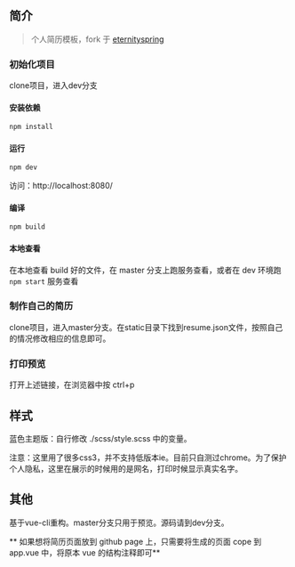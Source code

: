 
## 简介

> 个人简历模板，fork 于 [eternityspring](eternityspring/eternityspring.github.io)

### 初始化项目

clone项目，进入dev分支

#### 安装依赖
```bash
npm install
```    

#### 运行

```bash
npm dev
```

访问：http://localhost:8080/

#### 编译

```bash
npm build
```

#### 本地查看

在本地查看 build 好的文件，在 master 分支上跑服务查看，或者在 dev 环境跑 `npm start` 服务查看

### 制作自己的简历
clone项目，进入master分支。在static目录下找到resume.json文件，按照自己的情况修改相应的信息即可。

### 打印预览
打开上述链接，在浏览器中按
    ctrl+p

## 样式
蓝色主题版：自行修改 ./scss/style.scss 中的变量。

注意：这里用了很多css3，并不支持低版本ie。目前只自测过chrome。为了保护个人隐私，这里在展示的时候用的是网名，打印时候显示真实名字。

## 其他
基于vue-cli重构。master分支只用于预览。源码请到dev分支。

** 如果想将简历页面放到 github page 上，只需要将生成的页面 cope 到 app.vue 中，将原本 vue 的结构注释即可**